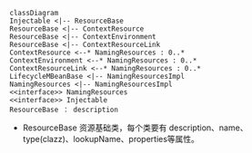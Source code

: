 
```mermaid
classDiagram
Injectable <|-- ResourceBase
ResourceBase <|-- ContextResource
ResourceBase <|-- ContextEnvironment
ResourceBase <|-- ContextResourceLink
ContextResource <--* NamingResources : 0..*
ContextEnvironment <--* NamingResources : 0..*
ContextResourceLink <--* NamingResources : 0..*
LifecycleMBeanBase <|-- NamingResourcesImpl
NamingResources <|-- NamingResourcesImpl
<<interface>> NamingResources
<<interface>> Injectable
ResourceBase ： description

```
+ ResourceBase
  资源基础类，每个类要有 description、name、type(clazz)、lookupName、properties等属性。